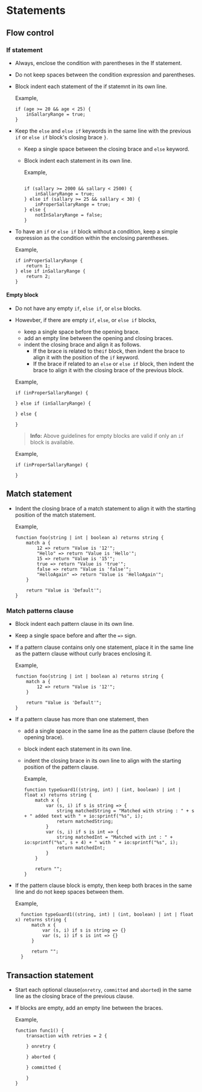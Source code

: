 # Statements

## Flow control

### If statement

* Always, enclose the condition with parentheses in the If statement.
* Do not keep spaces between the condition expression and parentheses.
* Block indent each statement of the if statemnt in its own line.

  Example,
  ```ballerina
  if (age >= 20 && age < 25) {
      inSallaryRange = true;
  } 
  ```
* Keep the `else` and `else if` keywords in the same line with the previous `if` or `else if` block's
  closing brace `}`.
  
  - Keep a single space between the closing brace and `else` keyword.
  - Block indent each statement in its own line.
  
    Example,
    ```ballerina
  
    if (sallary >= 2000 && sallary < 2500) {
        inSallaryRange = true;
    } else if (sallary >= 25 && sallary < 30) {
        inProperSallaryRange = true;
    } else {
        notInSalaryRange = false;
    }
  
    ```

* To have an `if` or `else if` block without a condition, keep a simple expression as the condition within the enclosing parentheses.
  
    Example,
    ```ballerina
    if inProperSallaryRange {
        return 1;
    } else if inSallaryRange {
        return 2;
    }
    
    ```
#### Empty block

* Do not have any empty `if`, `else if`, or `else` blocks.
* Howevber, if there are empty `if`, `else`, or `else if` blocks,
  - keep a single space before the opening brace.
  - add an empty line between the opening and closing braces.
  - indent the closing brace and align it as follows.
    - If the brace is related to the`if` block, then indent the brace to align it with the position of the
      `if` keyword.
    - If the brace if related to an `else` or `else if` block, then indent the brace to align it with 
      the closing brace of the previous block.
      
  Example,
  ```ballerina
  if (inProperSallaryRange) {
      
  } else if (inSallaryRange) {
      
  } else {
      
  }
  ```
  >**Info:** Above guidelines for empty blocks are valid if only an `if` block is available.
  
  Example,
  ```ballerina
  if (inProperSallaryRange) {
  
  }
  ```

## Match statement
* Indent the closing brace of a match statement to align it with the starting position of the match statement.

  Example,
  ```ballerina
  function foo(string | int | boolean a) returns string {
      match a {
          12 => return "Value is '12'";
          "Hello" => return "Value is 'Hello'";
          15 => return "Value is '15'";
          true => return "Value is 'true'";
          false => return "Value is 'false'";
          "HelloAgain" => return "Value is 'HelloAgain'";
      }
 
      return "Value is 'Default'";
  }
  ```

### Match patterns clause

* Block indent each pattern clause in its own line.
* Keep a single space before and after the `=>` sign.
* If a pattern clause contains only one statement, place it in the same line as the 
  pattern clause without curly braces enclosing it.

  Example,
  ```ballerina
  function foo(string | int | boolean a) returns string {
      match a {
          12 => return "Value is '12'";
      }
  
      return "Value is 'Default'";
  }
  ```
* If a pattern clause has more than one statement, then
  - add a single space in the same line as the pattern clause (before the opening brace). 
  - block indent each statement in its own line.
  - indent the closing brace in its own line to align with the starting position of the pattern clause.
  
    Example,
    ```ballerina
    function typeGuard1((string, int) | (int, boolean) | int | float x) returns string {
        match x {
            var (s, i) if s is string => {
                string matchedString = "Matched with string : " + s + " added text with " + io:sprintf("%s", i);
                return matchedString;
            }
            var (s, i) if s is int => {
                string matchedInt = "Matched with int : " + io:sprintf("%s", s + 4) + " with " + io:sprintf("%s", i);
                return matchedInt;
            }
        }
        
        return "";
    }
    ```
* If the pattern clause block is empty, then keep both braces in the same line and do not keep spaces
  between them.
  
  Example,
  ```ballerina
    function typeGuard1((string, int) | (int, boolean) | int | float x) returns string {
        match x {
            var (s, i) if s is string => {}
            var (s, i) if s is int => {}
        }
        
        return "";
    }
  ```
## Transaction statement

* Start each optional clause(`onretry`, `committed` and `aborted`) in the same line 
  as the closing brace of the previous clause.
* If blocks are empty, add an empty line between the braces. 
  
  Example,
  ```ballerina
  function func1() {
      transaction with retries = 2 {
          
      } onretry {
          
      } aborted {
          
      } committed {
          
      }
  }
  ```

